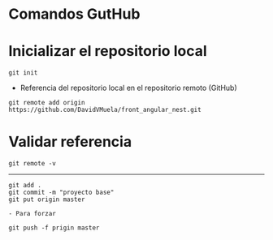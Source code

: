 # Comandos GutHub

# Inicializar el repositorio local
```
git init
```
- Referencia del repositorio local en el repositorio remoto (GitHub)
````
git remote add origin https://github.com/DavidVMuela/front_angular_nest.git
````

# Validar referencia 
````
git remote -v
````
--------------------
```
git add .
git commit -m "proyecto base"
git put origin master
```
```
- Para forzar

git push -f prigin master
```